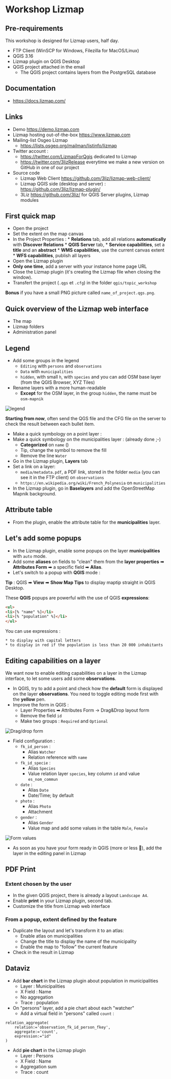 # Workshop Lizmap

## Pre-requirements

This workshop is designed for Lizmap users, half day.

* FTP Client (WinSCP for Windows, Filezilla for MacOS/Linux)
* QGIS 3.16
* Lizmap plugin on QGIS Desktop
* QGIS project attached in the email
  * The QGIS project contains layers from the PostgreSQL database

## Documentation

* https://docs.lizmap.com/

## Links

* Demo https://demo.lizmap.com
* Lizmap hosting out-of-the-box https://www.lizmap.com
* Mailing-list Osgeo Lizmap
    * https://lists.osgeo.org/mailman/listinfo/lizmap
* Twitter account : 
  * https://twitter.com/LizmapForQgis dedicated to Lizmap
  * https://twitter.com/3lizRelease everytime we make a new version on GitHub in one of our project
* Source code
  * Lizmap Web Client https://github.com/3liz/lizmap-web-client/
  * Lizmap QGIS side (desktop and server) : https://github.com/3liz/lizmap-plugin/
  * 3Liz https://github.com/3liz/ for QGIS Server plugins, Lizmap modules

## First quick map

* Open the project
* Set the extent on the map canvas
* In the Project Properties :
      * **Relations** tab, add all relations **automatically** with **Discover Relations**
      * **QGIS Server** tab,
          * **Service capabilities**, set a **title** and an **abstract**
          * **WMS capabilities**, use the current canvas extent
          * **WFS capabilities**, publish all layers
* Open the Lizmap plugin
* **Only one time**, add a server with your instance home page URL
* Close the Lizmap plugin (it's creating the Lizmap file when closing the window).
* Transfert the project (`.qgs` et `.cfg`) in the folder `qgis/topic_workshop`

**Bonus** if you have a small PNG picture called `name_of_project.qgs.png`.

## Quick overview of the Lizmap web interface

* The map
* Lizmap folders
* Administration panel

## Legend

* Add some groups in the legend
    * `Editing` with `persons` and `observations`
    * `Data` with `municipalities`
    * `hidden`, with small `h`, with `species` and you can add OSM base layer (from the QGIS Browser, XYZ Tiles)
* Rename layers with a more human-readable
    * **Except** for the OSM layer, in the group `hidden`, the name must be `osm-mapnik`

![legend](./media/legend.png)

**Starting from now**, often send the QGS file and the CFG file on the server to check the result between each bullet item.

* Make a quick symbology on a point layer :
* Make a quick symbology on the municipalities layer : (already done ;-)
    * **Categorized** on `name` ()
    * Tip, change the symbol to remove the fill
    * Remove the line `Water`
* Go in the Lizmap plugin, **Layers** tab
* Set a link on a layer: 
    * `media/metadata.pdf`, a PDF link, stored in the folder `media` (you can see it in the FTP client) on `observations`
    * `https://en.wikipedia.org/wiki/French_Polynesia` on `municipalities`
* In the Lizmap plugin, go in **Baselayers** and add the OpenStreetMap Mapnik background.

## Attribute table

* From the plugin, enable the attribute table for the **municipalities** layer.

## Let's add some popups

* In the Lizmap plugin, enable some popups on the layer **municipalities** with `auto` mode.
* Add some **aliases** on fields to "clean" them from the **layer properties** ➡ **Attributes Form** ➡ a specific field ➡ **Alias**.
* Let's switch to a popup with **QGIS** mode :

**Tip** : QGIS ➡ **View** ➡ **Show Map Tips** to display maptip straight in QGIS Desktop.

These **QGIS** popups are powerful with the use of QGIS **expressions**:

```html
<ul>
<li>[% "name" %]</li>
<li>[% "population" %]</li>
</ul>
```

You can use expressions :

    * to display with capital letters
    * to display in red if the population is less than 20 000 inhabitants

## Editing capabilities on a layer

We want now to enable editing capabilities on a layer in the Lizmap interface, to let some users add some **observations**.

* In QGIS, try to add a point and check how the **default** form is displayed on the layer **observations**. You need to toggle editing mode first with the **yellow** pen.
* Improve the form in QGIS :
    * Layer Properties ➡ Attributes Form -> Drag&Drop layout form
    * Remove the field `id`
    * Make two groups : `Required` and `Optional`
    
![Drag/drop form](./media/drag_and_drop.png)

* Field configuration :
    * `fk_id_person` :
        * Alias `Watcher`
        * Relation reference with `name`
    * `fk_id_specie` :
        * Alias `Species`
        * Value relation layer `species`, key column `id` and value `es_nom_commun`
    * `date` :
        * Alias `Date`
        * Date/Time; by default
    * `photo` : 
        * Alias `Photo`
        * Attachment
    * `gender` : 
        * Alias `Gender`
        * Value map and add some values in the table `Male`, `Female`

![Form values](./media/list_value.png)

* As soon as you have your form ready in QGIS (more or less 🙂), add the layer in the editing
  panel in Lizmap

## PDF Print

### Extent chosen by the user

* In the given QGIS project, there is already a layout `Landscape A4`.
* Enable **print** in your Lizmap plugin, second tab.
* Customize the title from Lizmap web interface

### From a popup, extent defined by the feature

* Duplicate the layout and let's transform it to an atlas:
  * Enable atlas on municipalities
  * Change the title to display the name of the municipality
  * Enable the map to "follow" the current feature
* Check in the result in Lizmap

## Dataviz

* Add **bar chart** in the Lizmap plugin about population in municipalities
  * Layer : Municipalities
  * X Field : Name
  * No aggregation
  * Trace : population
* On "persons" layer, add a pie chart about each "watcher"
    * Add a virtual field in "persons" called `count` :

```
relation_aggregate(
	relation:='observation_fk_id_person_fkey',
	aggregate:='count',
	expression:="id"
)
```

* Add **pie chart** in the Lizmap plugin
  * Layer : Persons
  * X Field : Name
  * Aggregation sum
  * Trace : count

<!-- 
* For now, it's only charts at the layer level. It's possible to make charts for a given feature, for instance for a given "watcher", to know his own observations.
-->
